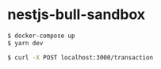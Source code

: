# nestjs-bull-sandbox

```bash
$ docker-compose up
$ yarn dev
```

```bash
$ curl -X POST localhost:3000/transaction
```